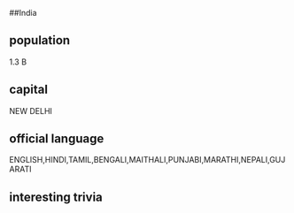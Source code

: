 ##India
## population

1.3 B
## capital
NEW DELHI
 
## official language

ENGLISH,HINDI,TAMIL,BENGALI,MAITHALI,PUNJABI,MARATHI,NEPALI,GUJARATI
## interesting trivia



